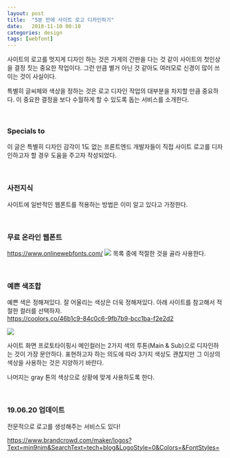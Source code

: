 ```yaml
---
layout: post
title:  "5분 만에 사이트 로고 디자인하기"
date:   2018-11-10 00:10
categories: design
tags: [webfont]
---
```

사이트의 로고를 멋지게 디자인 하는 것은 가게의 간판을 다는 것 같이 사이트의 첫인상을 결정 짓는 중요한 작업이다. 그런 만큼 별거 아닌 것 같아도 여러모로 신경이 많이 쓰이는 것이 사실이다.

특별히 글씨체와 색상을 정하는 것은 로고 디자인 작업의 대부분을 차지할 만큼 중요하다. 이 중요한 결정을 보다 수월하게 할 수 있도록 돕는 서비스를 소개한다.

<br>

### Specials to
이 글은 특별히 디자인 감각이 1도 없는 프론트엔드 개발자들이 직접 사이트 로고를 디자인하고자 할 경우 도움을 주고자 작성되었다.

<br>

### 사전지식
사이트에 일반적인 웹폰트를 적용하는 방법은 이미 알고 있다고 가정한다.

<br>

### 무료 온라인 웹폰트
https://www.onlinewebfonts.com/
![](/images/onlinewebfont.png)
목록 중에 적절한 것을 골라 사용한다.

<br>

### 예쁜 색조합
예쁜 색은 정해져있다. 잘 어울리는 색상은 더욱 정해져있다. 아래 사이트를 참고해서 적절한 컬러를 선택하자.  
https://coolors.co/46b1c9-84c0c6-9fb7b9-bcc1ba-f2e2d2

![](/images/coolors.png)

사이트 화면 프로토타이핑시 메인컬러는 2가지 색의 투톤(Main & Sub)으로 디자인하는 것이 가장 문안하다. 표현하고자 하는 의도에 따라 3가지 색상도 괜찮지만 그 이상의 색상을 사용하는 것은 지양하기 바란다.

나머지는 gray 톤의 색상으로 상황에 맞게 사용하도록 한다.

<br>

### 19.06.20 업데이트
전문적으로 로고를 생성해주는 서비스도 있다!

https://www.brandcrowd.com/maker/logos?Text=min9nim&SearchText=tech+blog&LogoStyle=0&Colors=&FontStyles=



